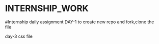 # INTERNSHIP_WORK

#Internship daily assignment
DAY-1
to create new repo and fork,clone the file 

day-3 
css file 
